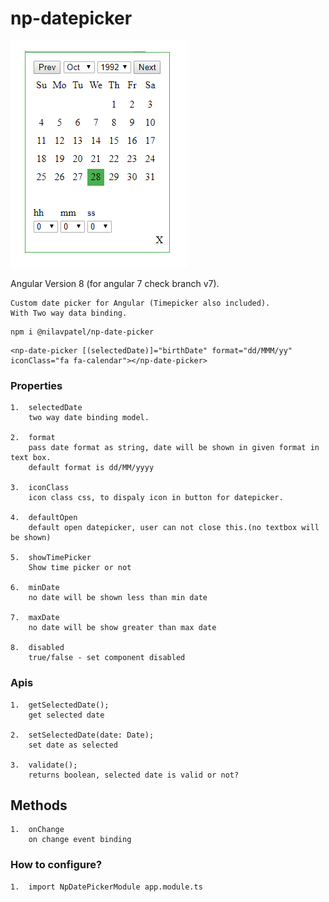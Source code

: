 # np-datepicker

![image login](https://github.com/NilavPatel/np-date-picker/blob/master/src/assets/images/image1.PNG)

Angular Version 8 (for angular 7 check branch v7).

````
Custom date picker for Angular (Timepicker also included).
With Two way data binding.
````
````
npm i @nilavpatel/np-date-picker
````

````
<np-date-picker [(selectedDate)]="birthDate" format="dd/MMM/yy" iconClass="fa fa-calendar"></np-date-picker>
````
### Properties
````
1.  selectedDate
    two way date binding model.

2.  format
    pass date format as string, date will be shown in given format in text box.
    default format is dd/MM/yyyy

3.  iconClass
    icon class css, to dispaly icon in button for datepicker.

4.  defaultOpen
    default open datepicker, user can not close this.(no textbox will be shown)

5.  showTimePicker
    Show time picker or not

6.  minDate
    no date will be shown less than min date

7.  maxDate
    no date will be show greater than max date

8.  disabled
    true/false - set component disabled
````

### Apis
````
1.  getSelectedDate();
    get selected date

2.  setSelectedDate(date: Date);
    set date as selected

3.  validate();
    returns boolean, selected date is valid or not?
````

## Methods
````
1.  onChange
    on change event binding
````

### How to configure?
````
1.  import NpDatePickerModule app.module.ts
````
